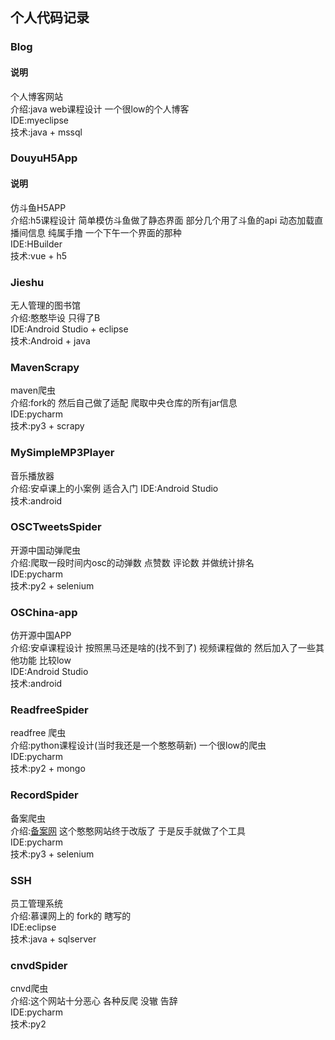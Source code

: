 ## 个人代码记录
### Blog
#### 说明  
个人博客网站  
介绍:java web课程设计 一个很low的个人博客  
IDE:myeclipse  
技术:java + mssql  
### DouyuH5App
#### 说明  
仿斗鱼H5APP  
介绍:h5课程设计 简单模仿斗鱼做了静态界面 部分几个用了斗鱼的api 动态加载直播间信息 纯属手撸 一个下午一个界面的那种   
IDE:HBuilder  
技术:vue + h5  
### Jieshu
无人管理的图书馆  
介绍:憨憨毕设 只得了B  
IDE:Android Studio + eclipse  
技术:Android + java  
### MavenScrapy  
maven爬虫  
介绍:fork的 然后自己做了适配 爬取中央仓库的所有jar信息  
IDE:pycharm  
技术:py3 + scrapy  
### MySimpleMP3Player  
音乐播放器  
介绍:安卓课上的小案例 适合入门
IDE:Android Studio  
技术:android  
### OSCTweetsSpider
开源中国动弹爬虫  
介绍:爬取一段时间内osc的动弹数 点赞数 评论数 并做统计排名  
IDE:pycharm  
技术:py2 + selenium  
### OSChina-app
仿开源中国APP  
介绍:安卓课程设计 按照黑马还是啥的(找不到了) 视频课程做的 然后加入了一些其他功能 比较low  
IDE:Android Studio  
技术:android  
### ReadfreeSpider
readfree 爬虫  
介绍:python课程设计(当时我还是一个憨憨萌新) 一个很low的爬虫   
IDE:pycharm  
技术:py2 + mongo  
### RecordSpider
备案爬虫  
介绍:[备案网](https://beian.miit.gov.cn/#/Integrated/recordQuery) 这个憨憨网站终于改版了 于是反手就做了个工具  
IDE:pycharm  
技术:py3 + selenium  
### SSH
员工管理系统  
介绍:慕课网上的 fork的 瞎写的  
IDE:eclipse  
技术:java + sqlserver  
### cnvdSpider
cnvd爬虫  
介绍:这个网站十分恶心 各种反爬 没辙 告辞  
IDE:pycharm  
技术:py2  
